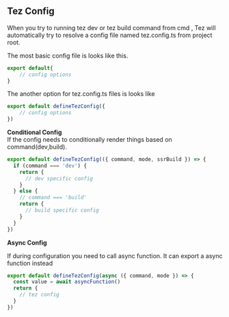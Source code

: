 ## Tez Config

When you try to  running tez dev or tez build command from cmd , Tez will automatically try to resolve a config file named  tez.config.ts from project root.

The most basic config file is looks like this.  

```js
export default{  
    // config options   
}  
```

The another option for tez.config.ts files is looks like   

```js
export default defineTezConfig({  
    // config options  
})  
```

**Conditional Config**  
If the config needs to conditionally render things based on command(dev,build).   

```js
export default defineTezConfig(({ command, mode, ssrBuild }) => {
  if (command === 'dev') {  
    return {  
      // dev specific config  
    }  
  } else {  
    // command === 'build'  
    return {  
      // build specific config  
    }  
  }  
})  
```

**Async Config**

If during configuration you need to call async function. It can export a async function instead  

```js
export default defineTezConfig(async ({ command, mode }) => {  
  const value = await asyncFunction()  
  return {  
    // tez config  
  }  
})    
```
